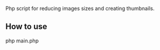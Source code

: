 Php script for reducing images sizes and creating thumbnails.

<h2> How to use </h2>

php main.php


